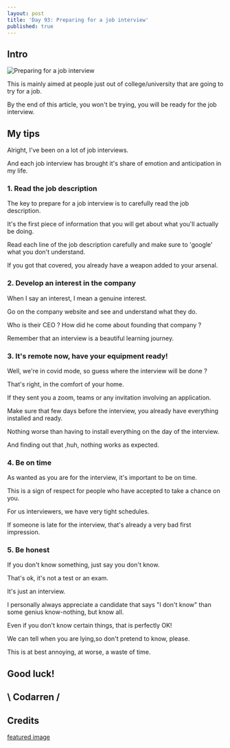 ```yaml
---
layout: post
title: 'Day 93: Preparing for a job interview'
published: true
---
```

## Intro
![Preparing for a job interview](https://github.com/codarrenvelvindron/codarrenvelvindron.github.io/raw/master/images/000028497_900x500_c.jpg)

This is mainly aimed at people just out of college/university that are going to try for a job.

By the end of this article, you won't be trying, you will be ready for the job interview.

## My tips
Alright, I've been on a lot of job interviews.

And each job interview has brought it's share of emotion and anticipation in my life.

### 1. Read the job description
The key to prepare for a job interview is to carefully read the job description.

It's the first piece of information that you will get about what you'll actually be doing.

Read each line of the job description carefully and make sure to 'google' what you don't understand.

If you got that covered, you already have a weapon added to your arsenal.

### 2. Develop an interest in the company
When I say an interest, I mean a genuine interest.

Go on the company website and see and understand what they do.

Who is their CEO ? How did he come about founding that company ?

Remember that an interview is a beautiful learning journey.

### 3. It's remote now, have your equipment ready!
Well, we're in covid mode, so guess where the interview will be done ?

That's right, in the comfort of your home.

If they sent you a zoom, teams or any invitation involving an application.

Make sure that few days before the interview, you already have everything installed and ready.

Nothing worse than having to install everything on the day of the interview.

And finding out that ,huh, nothing works as expected.

### 4. Be on time
As wanted as you are for the interview, it's important to be on time.

This is a sign of respect for people who have accepted to take a chance on you.

For us interviewers, we have very tight schedules.

If someone is late for the interview, that's already a very bad first impression.


### 5. Be honest
If you don't know something, just say you don't know.

That's ok, it's not a test or an exam.

It's just an interview.

I personally always appreciate a candidate that says "I don't know"
than some genius know-nothing, but know all.

Even if you don't know certain things, that is perfectly OK!

We can tell when you are lying,so don't pretend to know, please.

This is at best annoying, at worse, a waste of time.


## Good luck!

## \ Codarren /

## Credits
[featured image](https://infos.emploipublic.fr/mediatheque_edito/7/9/4/000028497_900x500_c.jpg)
